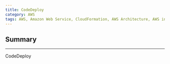 ```yaml
---
title: CodeDeploy
category: AWS
tags: AWS, Amazon Web Service, CloudFormation, AWS Architecture, AWS infrastructure, CloudFormation 이란
---
```


## Summary
---
 CodeDeploy
